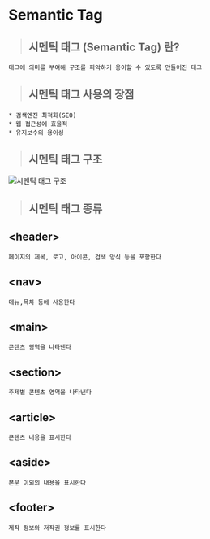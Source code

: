 # Semantic Tag

>## 시멘틱 태그 (Semantic Tag) 란?
    태그에 의미를 부여해 구조를 파악하기 용이할 수 있도록 만들어진 태그 
>## 시멘틱 태그 사용의 장점
    * 검색엔진 최적화(SEO)
    * 웹 접근성에 효율적
    * 유지보수의 용이성
>## 시멘틱 태그 구조
![시맨틱 태그 구조](https://img1.daumcdn.net/thumb/R1280x0/?scode=mtistory2&fname=https%3A%2F%2Fblog.kakaocdn.net%2Fdn%2FBwl5D%2FbtqvA88HA4x%2FxDmqhzz5Nyb9lVOIZVAxOK%2Fimg.png)
>## 시멘틱 태그 종류
## \<header>  
    페이지의 제목, 로고, 아이콘, 검색 양식 등을 포함한다
## \<nav>
    메뉴,목차 등에 사용한다
## \<main>
    콘텐츠 영역을 나타낸다
## \<section>
    주제별 콘텐츠 영역을 나타낸다
## \<article>
    콘텐츠 내용을 표시한다
## \<aside>
    본문 이외의 내용을 표시한다
## \<footer>
    제작 정보와 저작권 정보를 표시한다
